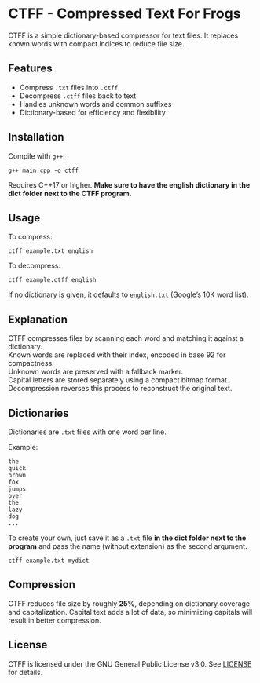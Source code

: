 # CTFF - Compressed Text For Frogs

CTFF is a simple dictionary-based compressor for text files. It replaces known words with compact indices to reduce file size.

## Features

- Compress `.txt` files into `.ctff`
- Decompress `.ctff` files back to text
- Handles unknown words and common suffixes
- Dictionary-based for efficiency and flexibility

## Installation

Compile with `g++`:

``` 
g++ main.cpp -o ctff
``` 

Requires C++17 or higher.
**Make sure to have the english dictionary in the dict folder next to the CTFF program.**

## Usage

To compress:

``` 
ctff example.txt english
``` 

To decompress:

``` 
ctff example.ctff english
``` 

If no dictionary is given, it defaults to `english.txt` (Google’s 10K word list).

## Explanation

CTFF compresses files by scanning each word and matching it against a dictionary.  
Known words are replaced with their index, encoded in base 92 for compactness.  
Unknown words are preserved with a fallback marker.  
Capital letters are stored separately using a compact bitmap format.  
Decompression reverses this process to reconstruct the original text.

## Dictionaries

Dictionaries are `.txt` files with one word per line.

Example:
``` 
the
quick
brown
fox
jumps
over
the
lazy
dog
...
``` 

To create your own, just save it as a `.txt` file **in the dict folder next to the program** and pass the name (without extension) as the second argument.

``` 
ctff example.txt mydict
```

## Compression

CTFF reduces file size by roughly **25%**, depending on dictionary coverage and capitalization. Capital text adds a lot of data, so minimizing capitals will result in better compression.

## License

CTFF is licensed under the GNU General Public License v3.0. See [LICENSE](LICENSE) for details.
